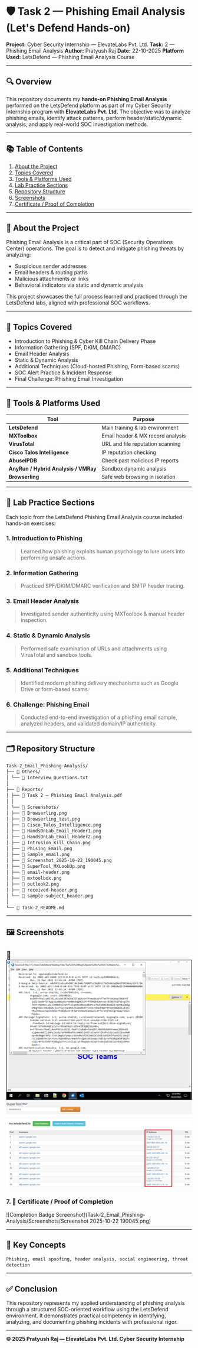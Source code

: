 # 🛡️ Task 2 — Phishing Email Analysis (Let's Defend Hands-on)

**Project:** Cyber Security Internship — ElevateLabs Pvt. Ltd.
**Task:** 2 — Phishing Email Analysis
**Author:** Pratyush Raj
**Date:** 22-10-2025
**Platform Used:** LetsDefend — Phishing Email Analysis Course

---

## 🔍 Overview

This repository documents my **hands-on Phishing Email Analysis** performed on the LetsDefend platform as part of my Cyber Security Internship program with **ElevateLabs Pvt. Ltd.**
The objective was to analyze phishing emails, identify attack patterns, perform header/static/dynamic analysis, and apply real-world SOC investigation methods.

---

## 📚 Table of Contents

1. [About the Project](#about-the-project)
2. [Topics Covered](#topics-covered)
3. [Tools & Platforms Used](#tools--platforms-used)
4. [Lab Practice Sections](#lab-practice-sections)
5. [Repository Structure](#repository-structure)
6. [Screenshots](#screenshots)
7. [Certificate / Proof of Completion](#certificate--proof-of-completion)

---

## 📖 About the Project

Phishing Email Analysis is a critical part of SOC (Security Operations Center) operations. The goal is to detect and mitigate phishing threats by analyzing:

* Suspicious sender addresses
* Email headers & routing paths
* Malicious attachments or links
* Behavioral indicators via static and dynamic analysis

This project showcases the full process learned and practiced through the LetsDefend labs, aligned with professional SOC workflows.

---

## 🧠 Topics Covered

* Introduction to Phishing & Cyber Kill Chain Delivery Phase
* Information Gathering (SPF, DKIM, DMARC)
* Email Header Analysis
* Static & Dynamic Analysis
* Additional Techniques (Cloud-hosted Phishing, Form-based scams)
* SOC Alert Practice & Incident Response
* Final Challenge: Phishing Email Investigation

---

## 🧰 Tools & Platforms Used

| Tool                                 | Purpose                           |
| ------------------------------------ | --------------------------------- |
| **LetsDefend**                       | Main training & lab environment   |
| **MXToolbox**                        | Email header & MX record analysis |
| **VirusTotal**                       | URL and file reputation scanning  |
| **Cisco Talos Intelligence**         | IP reputation checking            |
| **AbuseIPDB**                        | Check past malicious IP reports   |
| **AnyRun / Hybrid Analysis / VMRay** | Sandbox dynamic analysis          |
| **Browserling**                      | Safe web browsing in isolation    |

---

## 🧪 Lab Practice Sections

Each topic from the LetsDefend Phishing Email Analysis course included hands-on exercises:

### 1. Introduction to Phishing

> Learned how phishing exploits human psychology to lure users into performing unsafe actions.

### 2. Information Gathering

> Practiced SPF/DKIM/DMARC verification and SMTP header tracing.

### 3. Email Header Analysis

> Investigated sender authenticity using MXToolbox & manual header inspection.

### 4. Static & Dynamic Analysis

> Performed safe examination of URLs and attachments using VirusTotal and sandbox tools.

### 5. Additional Techniques

> Identified modern phishing delivery mechanisms such as Google Drive or form-based scams.


### 6. Challenge: Phishing Email

> Conducted end-to-end investigation of a phishing email sample, analyzed headers, and validated domain/IP authenticity.

---

## 🗂️ Repository Structure

```
Task-2_Email_Phishing-Analysis/  
├── 📁 Others/  
│ └── 📄 Interview_Questions.txt  
│  
├── 📁 Reports/  
│ ├── 📄 Task 2 — Phishing Email Analysis.pdf  
│ │  
│ └── 📁 Screenshots/  
│ ├── 📸 Browserling.png  
│ ├── 📸 Browserling_test.png  
│ ├── 📸 Cisco_Talos_Intelligence.png  
│ ├── 📸 HandsOnLab_Email_Header1.png  
│ ├── 📸 HandsOnLab_Email_Header2.png  
│ ├── 📸 Intrusion_Kill_Chain.png  
│ ├── 📸 Phising_Email.png  
│ ├── 📸 Sample_email.png  
│ ├── 📸 Screenshot_2025-10-22_190045.png  
│ ├── 📸 SuperTool_MXLookUp.png  
│ ├── 📸 email-header.png  
│ ├── 📸 mxtoolbox.png  
│ ├── 📸 outlook2.png  
│ ├── 📸 received-header.png  
│ └── 📸 sample-subject_header.png  
│  
└── 📄 Task-2_README.md  
```

---

## 🖼️ Screenshots

📸  
![Hands On Lab](Task-2_Email_Phishing-Analysis/Screenshots/HandsOnLab_Email_Header2.png)  
![Hands On Lab](Task-2_Email_Phishing-Analysis/Screenshots/mxtoolbox.png)
---

### 7. 🏅 Certificate / Proof of Completion

![Completion Badge Screenshot](Task-2_Email_Phishing-Analysis/Screenshots/Screenshot 2025-10-22 190045.png)  

---

## 💬 Key Concepts

```
Phishing, email spoofing, header analysis, social engineering, threat detection
```

---

## ✅ Conclusion

This repository represents my applied understanding of phishing analysis through a structured SOC-oriented workflow using the LetsDefend environment.
It demonstrates practical competency in identifying, analyzing, and documenting phishing incidents with professional rigor.

---

**© 2025 Pratyush Raj — ElevateLabs Pvt. Ltd. Cyber Security Internship**
